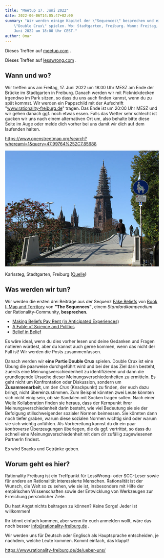 ```yaml
---
title: "Meetup 17. Juni 2022"
date: 2022-06-06T14:05:47+02:00
summary: "Wir werden einige Kapitel der \"Sequences\" besprechen und eine Runde
    \"Double Crux\" spielen. Wo: Stadtgarten, Freiburg. Wann: Freitag, 17.
    Juni 2022 um 18:00 Uhr CEST."
author: Omar
---
```


Dieses Treffen auf [meetup.com](https://www.meetup.com/de-DE/rationality-freiburg/events/286342300/) .

Dieses Treffen auf [lesswrong.com](https://www.lesswrong.com/events/rsXxvQK3KfK2nrEiQ/freiburg-sequences-and-double-crux) .

## Wann und wo?

Wir treffen uns am Freitag, 17. Juni 2022 um 18:00 Uhr MESZ am Ende der Brücke
im Stadtgarten in Freiburg. Danach werden wir mit Picknickdecken irgendwo im
Park sitzen, so dass du uns auch finden kannst, wenn du zu spät kommst. Wir
werden ein Pappschild mit der Aufschrift "www.rationality-freiburg.de" tragen.
Das Ende ist um 20:00 Uhr MESZ und wir gehen danach ggf. noch etwas essen.
Falls das Wetter sehr schlecht ist gucken wir uns nach einem alternativen Ort
um, also behalte bitte diese Seite im Auge oder melde dich vorher bei uns damit
wir dich auf dem laufenden halten.

https://www.openstreetmap.org/search?whereami=1&query=47.99764%252C7.85688

![Karlssteg, Stadtgarten, Freiburg](karlssteg.jpg 'Karlssteg, Stadtgarten, Freiburg')

Karlssteg, Stadtgarten, Freiburg ([Quelle](https://commons.wikimedia.org/wiki/Category:Karlssteg?uselang=de#/media/File:Karlssteg1.jpg))

## Was werden wir tun?

Wir werden die ersten drei Beiträge aus der Sequenz [Fake
Beliefs](https://www.readthesequences.com/Fake-Beliefs-Sequence) von [Book I:
Map and Territory](https://www.readthesequences.com/Book-I-Map-And-Territory)
von **"The Sequences"**, einem _Standardkompendium_ der Rationality-Community,
**besprechen**.

* [Making Beliefs Pay Rent (in Anticipated Experiences)](https://www.readthesequences.com/Making-Beliefs-Pay-Rent-In-Anticipated-Experiences)
* [A Fable of Science and Politics](https://www.readthesequences.com/A-Fable-Of-Science-And-Politics)
* [Belief in Belief](https://www.readthesequences.com/Belief-In-Belief)

Es wäre ideal, wenn du dies vorher lesen und deine Gedanken und Fragen notieren würdest, aber du kannst auch gerne kommen, wenn das nicht der Fall ist! Wir werden die Posts zusammenfassen.

Danach werden wir **eine Partie Double Crux** spielen. Double Crux ist eine
Übung die paarweise durchgeführt wird und bei der das Ziel darin besteht,
zuersts eine Meinungsverschiedenheit zu identifizieren und dann die
grundlegende Ursache dieser Meinungsverschiedenheiten zu ermitteln. Es geht
nicht um Konfrontation oder Diskussion, sondern um **Zusammenarbeit**, um den
_Crux_ (Knackpunkt) zu finden, der euch dazu bringt, nicht übereinzustimmen.
Zum Beispiel könnten zwei Leute könnten sich nicht einig sein, ob sie Sandalen
mit Socken tragen sollen. Nach einer Weile Kollaboration finden sie heraus,
dass der Kernpunkt ihrer Meinungsverschiedenheit darin besteht, wie viel
Bedeutung sie sie der Befolgung stillschweigender sozialer Normen beimessen.
Sie könnten dann noch tiefer graben, warum diese sozialen Normen wichtig sind
oder warum sie sich wichtig anfühlen. Als Vorbereitung kannst du dir ein paar
_kontroverse_ Überzeugungen überlegen, die du ggf. vertrittst, so dass du
schnell eine Meinungsverschiedenheit mit dem dir zufällig zugewiesenen
PartnerIn findest.

Es wird Snacks und Getränke geben.

## Worum geht es hier?

Rationality Freiburg ist ein Treffpunkt für LessWrong- oder SCC-Leser sowie für
andere an Rationalität interessierte Menschen. Rationalität ist der Wunsch, die
Welt so zu sehen, wie sie ist, insbesondere mit Hilfe der empirischen
Wissenschaften sowie der Entwicklung von Werkzeugen zur Erreichung persönlicher
Ziele.

Du hast Angst nichts beitragen zu können? Keine Sorge! Jeder ist willkommen!

Ihr könnt einfach kommen, aber wenn ihr euch anmelden wollt, wäre das noch
besser info@rationality-freiburg.de .

Wir werden uns für Deutsch oder Englisch als Hauptsprache entscheiden, je
nachdem, welche Leute kommen. Kommt einfach, das klappt!

https://www.rationality-freiburg.de/de/ueber-uns/
